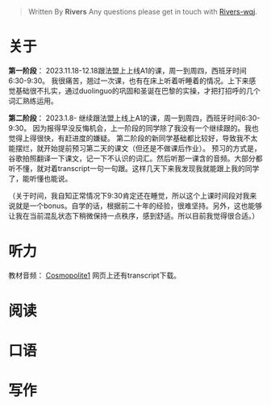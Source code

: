 > Written By **Rivers**
> Any questions please get in touch with  [Rivers-wqj](https://rivers-wqj.github.io/).
# 关于
**第一阶段**：
2023.11.18-12.18跟法盟上上线A1的课，周一到周四，西班牙时间6:30-9:30。
我很痛苦，翘过一次课，也有在床上听着听睡着的情况。上下来感觉基础很不扎实，通过duolinguo的巩固和圣诞在巴黎的实操，才把打招呼的几个词汇熟练运用。

**第二阶段**：
2023.1.8- 继续跟法盟上线上A1的课，周一到周四，西班牙时间6:30-9:30。
因为报得早没反悔机会，上一阶段的同学除了我没有一个继续跟的。我也觉得上得很快，有赶进度的嫌疑。
第二阶段的新同学基础都比较好，导致我不太能摆烂，就开始提前预习第二天的课文（但还是不做课后作业）。
预习的方式是，谷歌拍照翻译一下课文，记一下不认识的词汇。然后听那一课含的音频。大部分都听不懂，就对着transcript一句一句跟。这样几天下来我发现我就能跟上我的同学了，能听懂也能说。

（关于时间，我自知正常情况下9:30肯定还在睡觉，所以这个上课时间段对我来说就是一个bonus。自学的话，根据前二十年的经验，很难坚持。另外，这也能够让我在当前混乱状态下稍微保持一点秩序，感到舒适。所以目前我觉得很合适。）

# 听力
教材音频： [Cosmopolite1](https://cosmopolite.hachettefle.fr/cosmopolite-1_livre-de-l-eleve_fr.html)
网页上还有transcript下载。

# 阅读

# 口语

# 写作


<!--stackedit_data:
eyJoaXN0b3J5IjpbLTE5OTI0OTQ4MSwtMTIyNjkwMzA5NSwtMT
gwNTQ4ODU3NF19
-->